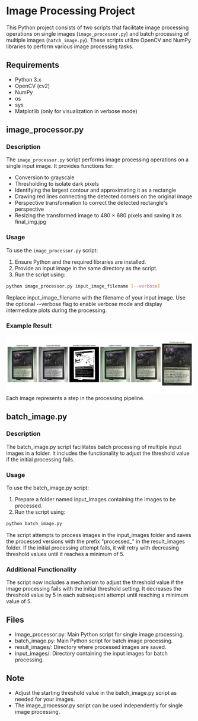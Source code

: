 # Image Processing Project

This Python project consists of two scripts that facilitate image processing operations on single images (`image_processor.py`) and batch processing of multiple images (`batch_image.py`). These scripts utilize OpenCV and NumPy libraries to perform various image processing tasks.

## Requirements

- Python 3.x
- OpenCV (cv2)
- NumPy
- os
- sys
- Matplotlib (only for visualization in verbose mode)

## image_processor.py

### Description

The `image_processor.py` script performs image processing operations on a single input image. It provides functions for:

- Conversion to grayscale
- Thresholding to isolate dark pixels
- Identifying the largest contour and approximating it as a rectangle
- Drawing red lines connecting the detected corners on the original image
- Perspective transformation to correct the detected rectangle's perspective
- Resizing the transformed image to 480 × 680 pixels and saving it as final_img.jpg

### Usage

To use the `image_processor.py` script:

1. Ensure Python and the required libraries are installed.
2. Provide an input image in the same directory as the script.
3. Run the script using:

```bash
python image_processor.py input_image_filename [--verbose]
```
Replace input_image_filename with the filename of your input image. Use the optional --verbose flag to enable verbose mode and display intermediate plots during the processing.

### Example Result

![](./example_results.png)
Each image represents a step in the processing pipeline.

## batch_image.py

### Description
The batch_image.py script facilitates batch processing of multiple input images in a folder. It includes the functionality to adjust the threshold value if the initial processing fails.

### Usage
To use the batch_image.py script:

1. Prepare a folder named input_images containing the images to be processed.
2. Run the script using:

```bash
python batch_image.py
```
The script attempts to process images in the input_images folder and saves the processed versions with the prefix "processed_" in the result_images folder. If the initial processing attempt fails, it will retry with decreasing threshold values until it reaches a minimum of 5.

### Additional Functionality

The script now includes a mechanism to adjust the threshold value if the image processing fails with the initial threshold setting. It decreases the threshold value by 5 in each subsequent attempt until reaching a minimum value of 5.

## Files
- image_processor.py: Main Python script for single image processing.
- batch_image.py: Main Python script for batch image processing.
- result_images/: Directory where processed images are saved.
- input_images/: Directory containing the input images for batch processing.

## Note
- Adjust the starting threshold value in the batch_image.py script as needed for your images.
- The image_processor.py script can be used independently for single image processing.